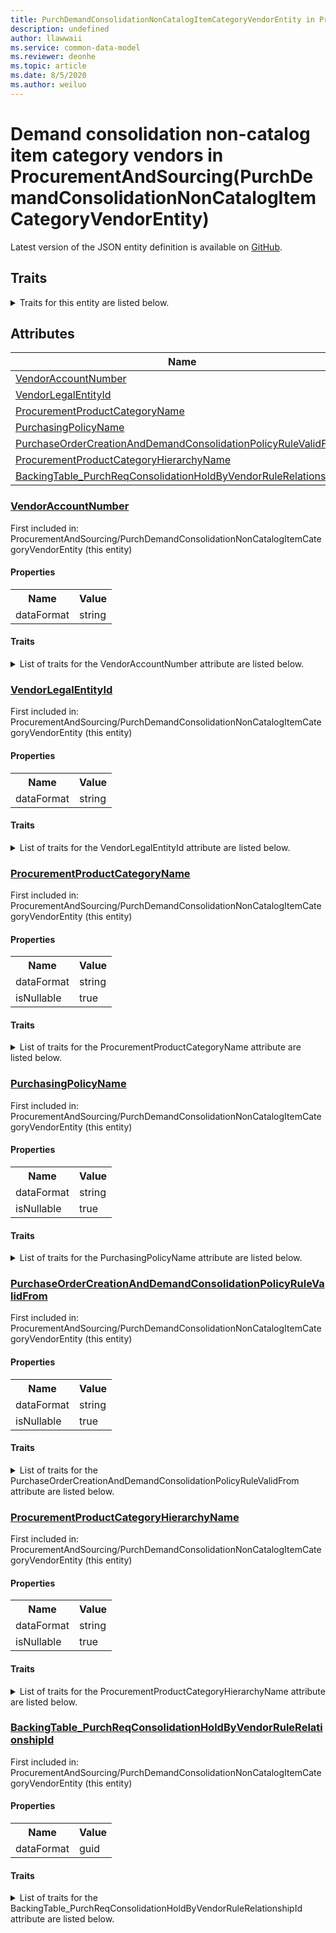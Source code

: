 ```yaml
---
title: PurchDemandConsolidationNonCatalogItemCategoryVendorEntity in ProcurementAndSourcing - Common Data Model | Microsoft Docs
description: undefined
author: llawwaii
ms.service: common-data-model
ms.reviewer: deonhe
ms.topic: article
ms.date: 8/5/2020
ms.author: weiluo
---
```


# Demand consolidation non-catalog item category vendors in ProcurementAndSourcing(PurchDemandConsolidationNonCatalogItemCategoryVendorEntity)

  
 Latest version of the JSON entity definition is available on <a href="https://github.com/Microsoft/CDM/tree/master/schemaDocuments/core/operationsCommon/Entities/SupplyChain/ProcurementAndSourcing/PurchDemandConsolidationNonCatalogItemCategoryVendorEntity.cdm.json" target="_blank">GitHub</a>.  

## Traits

<details>
<summary>Traits for this entity are listed below.  
</summary>

**is.CDM.entityVersion**  
  <table><tr><th>Parameter</th><th>Value</th><th>Data type</th><th>Explanation</th></tr><tr><td>versionNumber</td><td>"1.1"</td><td>string</td><td>semantic version number of the entity</td></tr></table>

**is.application.releaseVersion**  
  <table><tr><th>Parameter</th><th>Value</th><th>Data type</th><th>Explanation</th></tr><tr><td>releaseVersion</td><td>"10.0.13.0"</td><td>string</td><td>semantic version number of the application introducing this entity</td></tr></table>

**is.localized.displayedAs**  
  Holds the list of language specific display text for an object.  <table><tr><th>Parameter</th><th>Value</th><th>Data type</th><th>Explanation</th></tr><tr><td>localizedDisplayText</td><td><table><tr><th>languageTag</th><th>displayText</th></tr><tr><td>en</td><td>Demand consolidation non-catalog item category vendors</td></tr></table></td><td>entity</td><td>a reference to the constant entity holding the list of localized text</td></tr></table>

</details>

## Attributes

|Name|Description|First Included in Instance|
|---|---|---|
|[VendorAccountNumber](#VendorAccountNumber)||<a href="PurchDemandConsolidationNonCatalogItemCategoryVendorEntity.md" target="_blank">ProcurementAndSourcing/PurchDemandConsolidationNonCatalogItemCategoryVendorEntity</a>|
|[VendorLegalEntityId](#VendorLegalEntityId)||<a href="PurchDemandConsolidationNonCatalogItemCategoryVendorEntity.md" target="_blank">ProcurementAndSourcing/PurchDemandConsolidationNonCatalogItemCategoryVendorEntity</a>|
|[ProcurementProductCategoryName](#ProcurementProductCategoryName)||<a href="PurchDemandConsolidationNonCatalogItemCategoryVendorEntity.md" target="_blank">ProcurementAndSourcing/PurchDemandConsolidationNonCatalogItemCategoryVendorEntity</a>|
|[PurchasingPolicyName](#PurchasingPolicyName)||<a href="PurchDemandConsolidationNonCatalogItemCategoryVendorEntity.md" target="_blank">ProcurementAndSourcing/PurchDemandConsolidationNonCatalogItemCategoryVendorEntity</a>|
|[PurchaseOrderCreationAndDemandConsolidationPolicyRuleValidFrom](#PurchaseOrderCreationAndDemandConsolidationPolicyRuleValidFrom)||<a href="PurchDemandConsolidationNonCatalogItemCategoryVendorEntity.md" target="_blank">ProcurementAndSourcing/PurchDemandConsolidationNonCatalogItemCategoryVendorEntity</a>|
|[ProcurementProductCategoryHierarchyName](#ProcurementProductCategoryHierarchyName)||<a href="PurchDemandConsolidationNonCatalogItemCategoryVendorEntity.md" target="_blank">ProcurementAndSourcing/PurchDemandConsolidationNonCatalogItemCategoryVendorEntity</a>|
|[BackingTable_PurchReqConsolidationHoldByVendorRuleRelationshipId](#BackingTable_PurchReqConsolidationHoldByVendorRuleRelationshipId)||<a href="PurchDemandConsolidationNonCatalogItemCategoryVendorEntity.md" target="_blank">ProcurementAndSourcing/PurchDemandConsolidationNonCatalogItemCategoryVendorEntity</a>|

### <a href=#VendorAccountNumber name="VendorAccountNumber">VendorAccountNumber</a>

First included in: ProcurementAndSourcing/PurchDemandConsolidationNonCatalogItemCategoryVendorEntity (this entity)  

#### Properties

<table><tr><th>Name</th><th>Value</th></tr><tr><td>dataFormat</td><td>string</td></tr></table>

#### Traits

<details>
<summary>List of traits for the VendorAccountNumber attribute are listed below.</summary>

**is.dataFormat.character**  
**is.dataFormat.big**  
**is.dataFormat.array**  
**is.dataFormat.character**  
**is.dataFormat.array**  
</details>

### <a href=#VendorLegalEntityId name="VendorLegalEntityId">VendorLegalEntityId</a>

First included in: ProcurementAndSourcing/PurchDemandConsolidationNonCatalogItemCategoryVendorEntity (this entity)  

#### Properties

<table><tr><th>Name</th><th>Value</th></tr><tr><td>dataFormat</td><td>string</td></tr></table>

#### Traits

<details>
<summary>List of traits for the VendorLegalEntityId attribute are listed below.</summary>

**is.dataFormat.character**  
**is.dataFormat.big**  
**is.dataFormat.array**  
**is.dataFormat.character**  
**is.dataFormat.array**  
</details>

### <a href=#ProcurementProductCategoryName name="ProcurementProductCategoryName">ProcurementProductCategoryName</a>

First included in: ProcurementAndSourcing/PurchDemandConsolidationNonCatalogItemCategoryVendorEntity (this entity)  

#### Properties

<table><tr><th>Name</th><th>Value</th></tr><tr><td>dataFormat</td><td>string</td></tr><tr><td>isNullable</td><td>true</td></tr></table>

#### Traits

<details>
<summary>List of traits for the ProcurementProductCategoryName attribute are listed below.</summary>

**is.dataFormat.character**  
**is.dataFormat.big**  
**is.dataFormat.array**  
**is.nullable**  
The attribute value may be set to NULL.  

**is.dataFormat.character**  
**is.dataFormat.array**  
</details>

### <a href=#PurchasingPolicyName name="PurchasingPolicyName">PurchasingPolicyName</a>

First included in: ProcurementAndSourcing/PurchDemandConsolidationNonCatalogItemCategoryVendorEntity (this entity)  

#### Properties

<table><tr><th>Name</th><th>Value</th></tr><tr><td>dataFormat</td><td>string</td></tr><tr><td>isNullable</td><td>true</td></tr></table>

#### Traits

<details>
<summary>List of traits for the PurchasingPolicyName attribute are listed below.</summary>

**is.dataFormat.character**  
**is.dataFormat.big**  
**is.dataFormat.array**  
**is.nullable**  
The attribute value may be set to NULL.  

**is.dataFormat.character**  
**is.dataFormat.array**  
</details>

### <a href=#PurchaseOrderCreationAndDemandConsolidationPolicyRuleValidFrom name="PurchaseOrderCreationAndDemandConsolidationPolicyRuleValidFrom">PurchaseOrderCreationAndDemandConsolidationPolicyRuleValidFrom</a>

First included in: ProcurementAndSourcing/PurchDemandConsolidationNonCatalogItemCategoryVendorEntity (this entity)  

#### Properties

<table><tr><th>Name</th><th>Value</th></tr><tr><td>dataFormat</td><td>string</td></tr><tr><td>isNullable</td><td>true</td></tr></table>

#### Traits

<details>
<summary>List of traits for the PurchaseOrderCreationAndDemandConsolidationPolicyRuleValidFrom attribute are listed below.</summary>

**is.dataFormat.character**  
**is.dataFormat.big**  
**is.dataFormat.array**  
**is.nullable**  
The attribute value may be set to NULL.  

**is.dataFormat.character**  
**is.dataFormat.array**  
</details>

### <a href=#ProcurementProductCategoryHierarchyName name="ProcurementProductCategoryHierarchyName">ProcurementProductCategoryHierarchyName</a>

First included in: ProcurementAndSourcing/PurchDemandConsolidationNonCatalogItemCategoryVendorEntity (this entity)  

#### Properties

<table><tr><th>Name</th><th>Value</th></tr><tr><td>dataFormat</td><td>string</td></tr><tr><td>isNullable</td><td>true</td></tr></table>

#### Traits

<details>
<summary>List of traits for the ProcurementProductCategoryHierarchyName attribute are listed below.</summary>

**is.dataFormat.character**  
**is.dataFormat.big**  
**is.dataFormat.array**  
**is.nullable**  
The attribute value may be set to NULL.  

**is.dataFormat.character**  
**is.dataFormat.array**  
</details>

### <a href=#BackingTable_PurchReqConsolidationHoldByVendorRuleRelationshipId name="BackingTable_PurchReqConsolidationHoldByVendorRuleRelationshipId">BackingTable_PurchReqConsolidationHoldByVendorRuleRelationshipId</a>

First included in: ProcurementAndSourcing/PurchDemandConsolidationNonCatalogItemCategoryVendorEntity (this entity)  

#### Properties

<table><tr><th>Name</th><th>Value</th></tr><tr><td>dataFormat</td><td>guid</td></tr></table>

#### Traits

<details>
<summary>List of traits for the BackingTable_PurchReqConsolidationHoldByVendorRuleRelationshipId attribute are listed below.</summary>

**is.dataFormat.character**  
**is.dataFormat.big**  
**is.dataFormat.array**  
**is.dataFormat.guid**  
**means.identity.entityId**  
**is.linkedEntity.identifier**  
Marks the attribute(s) that hold foreign key references to a linked (used as an attribute) entity. This attribute is added to the resolved entity to enumerate the referenced entities.  <table><tr><th>Parameter</th><th>Value</th><th>Data type</th><th>Explanation</th></tr><tr><td>entityReferences</td><td><table><tr><th>entityReference</th><th>attributeReference</th></tr><tr><td><a href="../../../Tables/SupplyChain/ProcurementAndSourcing/Main/PurchReqConsolidationHoldByVendorRule.md" target="_blank">/core/operationsCommon/Tables/SupplyChain/ProcurementAndSourcing/Main/PurchReqConsolidationHoldByVendorRule.cdm.json/PurchReqConsolidationHoldByVendorRule</a></td><td><a href="../../../Tables/SupplyChain/ProcurementAndSourcing/Main/PurchReqConsolidationHoldByVendorRule.md#RecId" target="_blank">RecId</a></td></tr></table></td><td>entity</td><td>a reference to the constant entity holding the list of entity references</td></tr></table>

**is.dataFormat.guid**  
**is.dataFormat.character**  
**is.dataFormat.array**  
</details>
